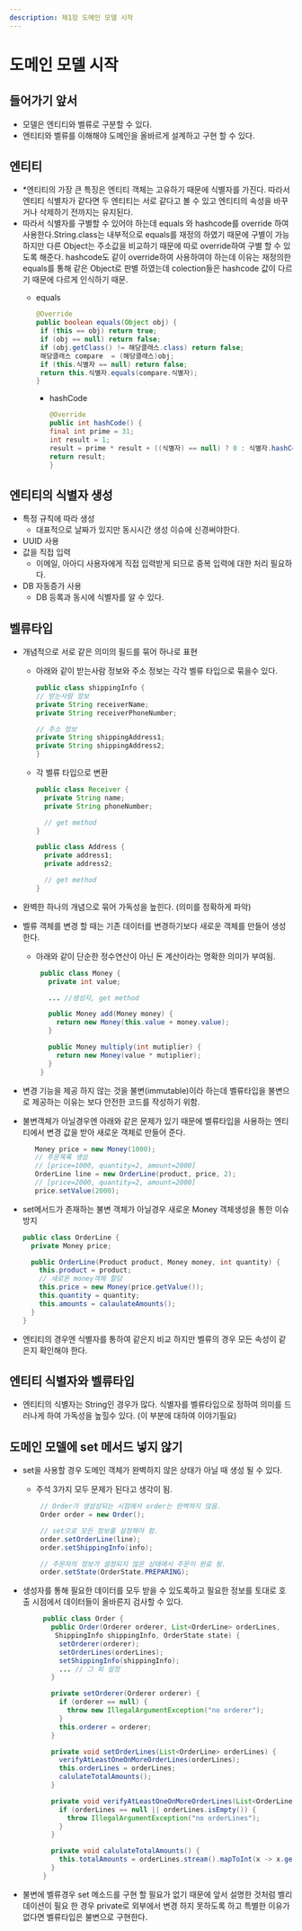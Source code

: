 ```yaml
---
description: 제1장 도메인 모델 시작
---
```


# 도메인 모델 시작

## 들어가기 앞서

* 모델은 엔티티와 벨류로 구분할 수 있다.
* 엔티티와 벨류를 이해해야 도메인을 올바르게 설계하고 구현 할 수 있다.

## 엔티티

* \*엔티티의 가장 큰 특징은 엔티티 객체는 고유하기 때문에 식별자를 가진다. 따라서 엔티티 식별자가 같다면 두 엔티티는 서로 같다고 볼 수 있고 엔티티의 속성을 바꾸거나 삭제하기 전까지는 유지된다.
* 따라서 식별자를 구별할 수 있어야 하는데 equals 와 hashcode를 override 하여 사용한다.String.class는 내부적으로 equals를 재정의 하였기 때문에 구별이 가능하지만 다른 Object는 주소값을 비교하기 때문에 따로 override하여 구별 할 수 있도록 해준다. hashcode도 같이 override하여 사용하여야 하는데 이유는 재정의한 equals를 통해 같은 Object로 판별 하였는데 colection들은 hashcode 값이 다르기 때문에 다르게 인식하기 때문.
  * equals

    ```java
    @Override
    public boolean equals(Object obj) {
     if (this == obj) return true;
     if (obj == null) return false;
     if (obj.getClass() != 해당클래스.class) return false;
     해당클래스 compare  = (해당클래스)obj;
     if (this.식별자 == null) return false;
     return this.식별자.equals(compare.식별자);
    }
    ```

    * hashCode

      ```java
      @Override
      public int hashCode() {
      final int prime = 31;
      int result = 1;
      result = prime * result + ((식별자) == null) ? 0 : 식별자.hashCode());
      return result;
      }
      ```

## 엔티티의 식별자 생성

* 특정 규칙에 따라 생성
  * 대표적으로 날짜가 있지만 동시시간 생성 이슈에 신경써야한다.
* UUID 사용
* 값을 직접 입력
  * 이메일, 아아디 사용자에게 직접 입력받게 되므로 중복 입력에 대한 처리 필요하다.
* DB 자동증가 사용
  * DB 등록과 동시에 식별자를 알 수 있다.

## 벨류타입

* 개념적으로 서로 같은 의미의 필드를 묶어 하나로 표현
  * 아래와 같이 받는사람 정보와 주소 정보는 각각 벨류 타입으로 묶을수 있다.

    ```java
    public class shippingInfo {
    // 받는사람 정보
    private String receiverName;
    private String receiverPhoneNumber;

    // 주소 정보
    private String shippingAddress1;
    private String shippingAddress2;
    }
    ```

  * 각 벨류 타입으로 변환

    ```java
    public class Receiver {
      private String name;
      private String phoneNumber;

      // get method
    }
    ```

    ```java
    public class Address {
      private address1;
      private address2;

      // get method
    }
    ```
* 완벽한 하나의 개념으로 묶어 가독성을 높힌다. \(의미를 정확하게 파악\)
* 벨류 객체를 변경 할 때는 기존 데이터를 변경하기보다 새로운 객체를 만들어 생성한다.
  * 아래와 같이 단순한 정수연산이 아닌 돈 계산이라는 명확한 의미가 부여됨.

    ```java
     public class Money {
       private int value;

       ... //생성자, get method

       public Money add(Money money) {
         return new Money(this.value + money.value);
       }

       public Money multiply(int mutiplier) {
         return new Money(value * mutiplier);
       }
     }
    ```
* 변경 기능을 제공 하지 않는 것을 불변\(immutable\)이라 하는데 벨류타입을 불변으로 제공하는 이유는 보다 안전한 코드를 작성하기 위함.
* 불변객체가 아닐경우엔 아래와 같은 문제가 있기 때문에 벨류타입을 사용하는 엔티티에서 변경 값을 받아 새로운 객체로 만들어 준다.

  ```java
     Money price = new Money(1000);
     // 주문목록 생성
     // [price=1000, quantity=2, amount=2000]
     OrderLine line = new OrderLine(product, price, 2);
     // [price=2000, quantity=2, amount=2000]
     price.setValue(2000);
  ```

* set메서드가 존재하는 불변 객체가 아닐경우 새로운 Money 객체생성을 통한 이슈방지

  ```java
  public class OrderLine {
    private Money price;

    public OrderLine(Product product, Money money, int quantity) {
      this.product = product;
      // 새로운 money객체 할당
      this.price = new Money(price.getValue());
      this.quantity = quantity;
      this.amounts = calaulateAmounts();
    }
  }
  ```

* 엔티티의 경우엔 식별자를 통하여 같은지 비교 하지만 벨류의 경우 모든 속성이 같은지 확인해야 한다.

## 엔티티 식별자와 벨류타입

* 엔티티의 식별자는 String인 경우가 많다. 식별자를 벨류타입으로 정하여 의미를 드러나게 하여 가독성을 높힐수 있다. \(이 부분에 대하여 이야기필요\)

## 도메인 모델에 set 메서드 넣지 않기

* set을 사용할 경우 도메인 객체가 완벽하지 않은 상태가 아닐 때 생성 될 수 있다.
  * 주석 3가지 모두 문제가 된다고 생각이 됨.

    ```java
     // Order가 생성성되는 시점에서 order는 완벽하지 않음.
     Order order = new Order();

     // set으로 모든 정보를 설정해야 함.
     order.setOrderLine(line);
     order.setShippingInfo(info);

     // 주문자의 정보가 설정되지 않은 상태에서 주문이 완료 됨.
     order.setState(OrderState.PREPARING);
    ```
* 생성자를 통해 필요한 데이터를 모두 받을 수 있도록하고 필요한 정보를 토대로 호출 시점에서 데이터들이 올바른지 검사할 수 있다.

  ```java
       public class Order {
         public Order(Orderer orderer, List<OrderLine> orderLines,
          ShippingInfo shippingInfo, OrderState state) {
           setOrderer(orderer);
           setOrderLines(orderLines);
           setShippingInfo(shippingInfo);
           ... // 그 외 설정
         }

         private setOrderer(Orderer orderer) {
           if (orderer == null) {
             throw new IllegalArgumentException("no orderer");
           }
           this.orderer = orderer;
         }

         private void setOrderLines(List<OrderLine> orderLines) {
           verifyAtLeastOneOnMoreOrderLines(orderLines);
           this.orderLines = orderLines;
           calulateTotalAmounts();
         }

         private void verifyAtLeastOneOnMoreOrderLines(List<OrderLine> orderLines) {
           if (orderLines == null || orderLines.isEmpty()) {
             throw IllegalArgumentException("no orderLines");
           }
         }

         private void calulateTotalAmounts() {
           this.totalAmounts = orderLines.stream().mapToInt(x -> x.getAmounts()).sum();
         }
       }
  ```

* 불변에 벨류경우 set 메소드를 구현 할 필요가 없기 때문에 앞서 설명한 것처럼 벨리데이션이 필요 한 경우 private로 외부에서 변경 하지 못하도록 하고 특별한 이유가 없다면 벨류타입은 불변으로 구현한다.

